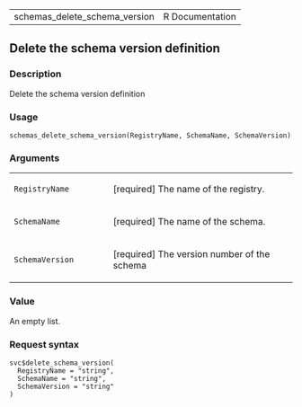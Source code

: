 <table style="width: 100%;">
<tbody>
<tr class="odd">
<td>schemas_delete_schema_version</td>
<td style="text-align: right;">R Documentation</td>
</tr>
</tbody>
</table>

## Delete the schema version definition

### Description

Delete the schema version definition

### Usage

    schemas_delete_schema_version(RegistryName, SchemaName, SchemaVersion)

### Arguments

<table>
<colgroup>
<col style="width: 35%" />
<col style="width: 65%" />
</colgroup>
<tbody>
<tr class="odd">
<td><code
id="schemas_delete_schema_version_:_RegistryName">RegistryName</code></td>
<td><p>[required] The name of the registry.</p></td>
</tr>
<tr class="even">
<td><code
id="schemas_delete_schema_version_:_SchemaName">SchemaName</code></td>
<td><p>[required] The name of the schema.</p></td>
</tr>
<tr class="odd">
<td><code
id="schemas_delete_schema_version_:_SchemaVersion">SchemaVersion</code></td>
<td><p>[required] The version number of the schema</p></td>
</tr>
</tbody>
</table>

### Value

An empty list.

### Request syntax

    svc$delete_schema_version(
      RegistryName = "string",
      SchemaName = "string",
      SchemaVersion = "string"
    )
